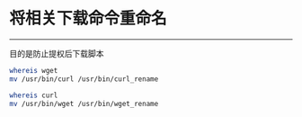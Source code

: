 #	将相关下载命令重命名

---

目的是防止提权后下载脚本

```bash
whereis wget
mv /usr/bin/curl /usr/bin/curl_rename

whereis curl
mv /usr/bin/wget /usr/bin/wget_rename
```